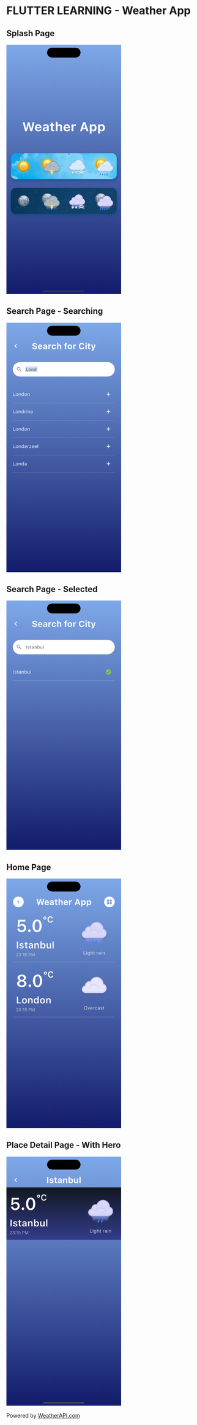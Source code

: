 # FLUTTER LEARNING - Weather App

## Splash Page
<img src="https://github.com/TarcosS/flutter-weather-app/blob/main/images/github/p1.png" width="300px"/>

## Search Page - Searching
<img src="https://github.com/TarcosS/flutter-weather-app/blob/main/images/github/p2.png" width="300px"/>

## Search Page - Selected
<img src="https://github.com/TarcosS/flutter-weather-app/blob/main/images/github/p3.png" width="300px"/>

## Home Page
<img src="https://github.com/TarcosS/flutter-weather-app/blob/main/images/github/p4.png" width="300px"/>

## Place Detail Page - With Hero
<img src="https://github.com/TarcosS/flutter-weather-app/blob/main/images/github/p5.png" width="300px"/>

Powered by <a href="https://www.weatherapi.com/" title="Weather API">WeatherAPI.com</a>
